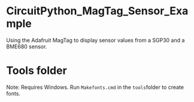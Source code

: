 # CircuitPython_MagTag_Sensor_Example

Using the Adafruit MagTag to display sensor values from a SGP30 and a BME680 sensor.

# Tools folder
Note: Requires Windows.
Run `Makefonts.cmd` in the `tools`folder to create fonts.

